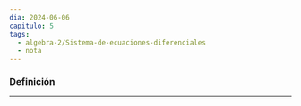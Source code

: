 ```yaml
---
dia: 2024-06-06
capitulo: 5
tags:
  - algebra-2/Sistema-de-ecuaciones-diferenciales
  - nota
---
```

### Definición
---
